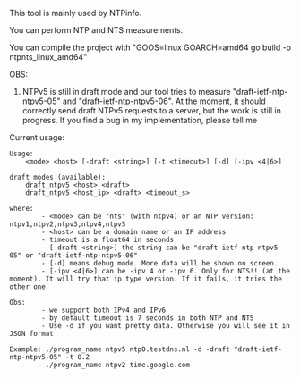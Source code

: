 This tool is mainly used by NTPinfo. 

You can perform NTP and NTS measurements.

You can compile the project with "GOOS=linux GOARCH=amd64 go build -o ntpnts_linux_amd64"

OBS:
1) NTPv5 is still in draft mode and our tool tries to measure "draft-ietf-ntp-ntpv5-05" and "draft-ietf-ntp-ntpv5-06". At the moment, it should correctly send draft NTPv5 requests to a server,
   but the work is still in progress. If you find a bug in my implementation, please tell me

  Current usage:
```
Usage:
    <mode> <host> [-draft <string>] [-t <timeout>] [-d] [-ipv <4|6>]

draft modes (available):
    draft_ntpv5 <host> <draft>
    draft_ntpv5 <host_ip> <draft> <timeout_s>

where:
        - <mode> can be "nts" (with ntpv4) or an NTP version: ntpv1,ntpv2,ntpv3,ntpv4,ntpv5
        - <host> can be a domain name or an IP address
        - timeout is a float64 in seconds
        - [-draft <string>] the string can be "draft-ietf-ntp-ntpv5-05" or "draft-ietf-ntp-ntpv5-06"
        - [-d] means debug mode. More data will be shown on screen.
        - [-ipv <4|6>] can be -ipv 4 or -ipv 6. Only for NTS!! (at the moment). It will try that ip type version. If it fails, it tries the other one

Obs:
        - we support both IPv4 and IPv6
        - by default timeout is 7 seconds in both NTP and NTS
        - Use -d if you want pretty data. Otherwise you will see it in JSON format

Example: ./program_name ntpv5 ntp0.testdns.nl -d -draft "draft-ietf-ntp-ntpv5-05" -t 8.2
         ./program_name ntpv2 time.google.com
```
